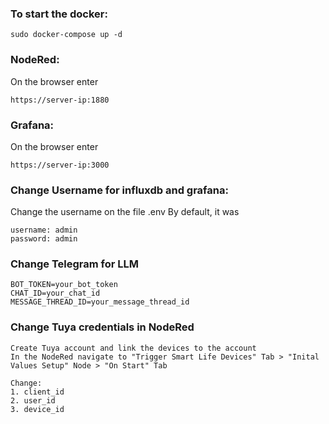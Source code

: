 ### To start the docker:
```
sudo docker-compose up -d
```

### NodeRed:
On the browser enter 
```
https://server-ip:1880
```

### Grafana:
On the browser enter 
```
https://server-ip:3000
```

### Change Username for influxdb and grafana:
Change the username on the file .env
By default, it was
```
username: admin
password: admin
```

### Change Telegram for LLM
```
BOT_TOKEN=your_bot_token
CHAT_ID=your_chat_id
MESSAGE_THREAD_ID=your_message_thread_id
```

### Change Tuya credentials in NodeRed
```
Create Tuya account and link the devices to the account
In the NodeRed navigate to "Trigger Smart Life Devices" Tab > "Inital Values Setup" Node > "On Start" Tab

Change: 
1. client_id
2. user_id
3. device_id
```
